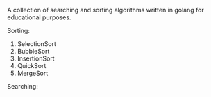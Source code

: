A collection of searching and sorting algorithms written in golang for educational purposes.

Sorting:
1. SelectionSort
2. BubbleSort
3. InsertionSort
4. QuickSort
5. MergeSort

Searching:
